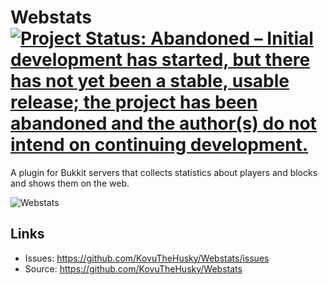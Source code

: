 # Webstats [![Project Status: Abandoned – Initial development has started, but there has not yet been a stable, usable release; the project has been abandoned and the author(s) do not intend on continuing development.](https://www.repostatus.org/badges/latest/abandoned.svg)](https://www.repostatus.org/#abandoned)


A plugin for Bukkit servers that collects statistics about players and blocks and shows them on the web.

![Webstats](https://kovuthehusky.com/images/webstats2.png)

## Links

* Issues: <https://github.com/KovuTheHusky/Webstats/issues>
* Source: <https://github.com/KovuTheHusky/Webstats>
